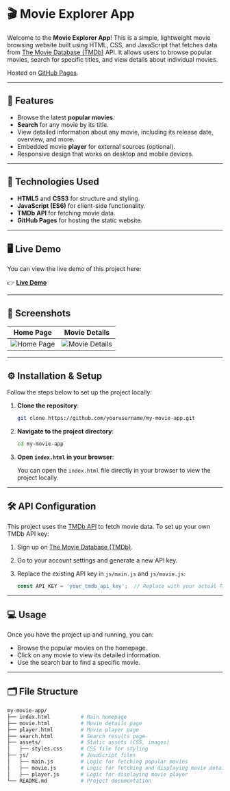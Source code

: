 # 🎬 Movie Explorer App

Welcome to the **Movie Explorer App**! This is a simple, lightweight movie browsing website built using HTML, CSS, and JavaScript that fetches data from [The Movie Database (TMDb)](https://www.themoviedb.org/) API. It allows users to browse popular movies, search for specific titles, and view details about individual movies.

Hosted on [GitHub Pages](https://yourusername.github.io/my-movie-app/).

---

## 🚀 Features

- Browse the latest **popular movies**.
- **Search** for any movie by its title.
- View detailed information about any movie, including its release date, overview, and more.
- Embedded movie **player** for external sources (optional).
- Responsive design that works on desktop and mobile devices.

---

## 🔧 Technologies Used

- **HTML5** and **CSS3** for structure and styling.
- **JavaScript (ES6)** for client-side functionality.
- **TMDb API** for fetching movie data.
- **GitHub Pages** for hosting the static website.

---

## 🖥️ Live Demo

You can view the live demo of this project here:

👉 **[Live Demo](https://yourusername.github.io/my-movie-app/)**

---

## 📸 Screenshots

| Home Page | Movie Details |
|-----------|---------------|
| ![Home Page](assets/homepage-screenshot.png) | ![Movie Details](assets/movie-details-screenshot.png) |

---

## ⚙️ Installation & Setup

Follow the steps below to set up the project locally:

1. **Clone the repository**:

    ```bash
    git clone https://github.com/yourusername/my-movie-app.git
    ```

2. **Navigate to the project directory**:

    ```bash
    cd my-movie-app
    ```

3. **Open `index.html` in your browser**:

    You can open the `index.html` file directly in your browser to view the project locally.

---

## 🛠️ API Configuration

This project uses the [TMDb API](https://www.themoviedb.org/documentation/api) to fetch movie data. To set up your own TMDb API key:

1. Sign up on [The Movie Database (TMDb)](https://www.themoviedb.org/).
2. Go to your account settings and generate a new API key.
3. Replace the existing API key in `js/main.js` and `js/movie.js`:

    ```javascript
    const API_KEY = 'your_tmdb_api_key';  // Replace with your actual TMDb API key
    ```

---

## 💻 Usage

Once you have the project up and running, you can:

- Browse the popular movies on the homepage.
- Click on any movie to view its detailed information.
- Use the search bar to find a specific movie.

---

## 🗂️ File Structure

```bash
my-movie-app/
├── index.html          # Main homepage
├── movie.html          # Movie details page
├── player.html         # Movie player page
├── search.html         # Search results page
├── assets/             # Static assets (CSS, images)
│   ├── styles.css      # CSS file for styling
├── js/                 # JavaScript files
│   ├── main.js         # Logic for fetching popular movies
│   ├── movie.js        # Logic for fetching and displaying movie details
│   ├── player.js       # Logic for displaying movie player
└── README.md           # Project documentation
